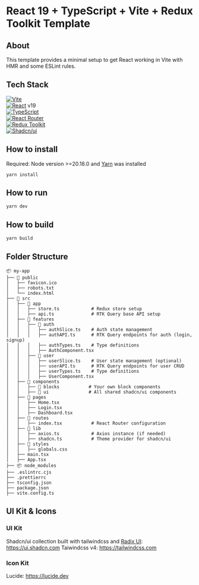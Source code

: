 # React 19 + TypeScript + Vite + Redux Toolkit Template

## About
This template provides a minimal setup to get React working in Vite with HMR and some ESLint rules.

## Tech Stack

[![Vite][shields-vite-domain]](https://vitejs.dev/) </br>
[![React][shields-react-domain]](https://react.dev/) v19 </br>
[![TypeScript][shields-typescript-domain]](https://www.typescriptlang.org/) </br>
[![React Router][shields-react-router-domain]](https://reactrouter.com/) </br>
[![Redux Toolkit][shields-redux-domain]](https://redux-toolkit.js.org/) </br>
[![Shadcn/ui][shields-shadcn-domain]](https://ui.shadcn.com/) </br>

## How to install

Required: Node version >=20.18.0 and [Yarn](https://yarnpkg.com/) was installed


```
yarn install
```

## How to run

```
yarn dev
```

## How to build

```
yarn build
```

## Folder Structure

```
📦 my-app
├── 📂 public
│   ├── favicon.ico
│   ├── robots.txt
│   └── index.html
├── 📂 src
│   ├── 📂 app
│   │   ├── store.ts            # Redux store setup
│   │   ├── api.ts              # RTK Query base API setup
│   ├── 📂 features
│   │   ├── 📂 auth
│   │   │   ├── authSlice.ts    # Auth state management
│   │   │   ├── authAPI.ts      # RTK Query endpoints for auth (login, signup)
│   │   │   ├── authTypes.ts    # Type definitions
│   │   │   ├── AuthComponent.tsx
│   │   ├── 📂 user
│   │   │   ├── userSlice.ts    # User state management (optional)
│   │   │   ├── userAPI.ts      # RTK Query endpoints for user CRUD
│   │   │   ├── userTypes.ts    # Type definitions
│   │   │   ├── UserComponent.tsx
│   ├── 📂 components
│   │   ├── 📂 blocks           # Your own block components  
│   │   ├── 📂 ui               # All shared shadcn/ui components
│   ├── 📂 pages
│   │   ├── Home.tsx
│   │   ├── Login.tsx
│   │   ├── Dashboard.tsx
│   ├── 📂 routes
│   │   ├── index.tsx           # React Router configuration
│   ├── 📂 lib
│   │   ├── axios.ts            # Axios instance (if needed)
│   │   ├── shadcn.ts           # Theme provider for shadcn/ui
│   ├── 📂 styles
│   │   ├── globals.css
│   ├── main.tsx
│   ├── App.tsx
├── 📦 node_modules
├── .eslintrc.cjs
├── .prettierrc
├── tsconfig.json
├── package.json
├── vite.config.ts

```

## UI Kit & Icons

### UI Kit

Shadcn/ui collection built with tailwindcss and [Radix UI](https://www.radix-ui.com/): https://ui.shadcn.com
Taiwindcss v4: https://tailwindcss.com

### Icon Kit

Lucide: https://lucide.dev


[shields-react-router-domain]: https://img.shields.io/badge/React_Router-CA4245?style=for-the-badge&logo=react-router&logoColor=white
[shields-typescript-domain]: https://img.shields.io/badge/typescript-%23007ACC.svg?style=for-the-badge&logo=typescript&logoColor=white
[shields-vite-domain]: https://img.shields.io/badge/vite-%23646CFF.svg?style=for-the-badge&logo=vite&logoColor=white
[shields-react-domain]: https://img.shields.io/badge/react-%2320232a.svg?style=for-the-badge&logo=react&logoColor=%2361DAFB
[shields-redux-domain]: https://img.shields.io/badge/redux_toolkit-%2320232a.svg?style=for-the-badge&logo=redux&logoColor=%764abc
[shields-shadcn-domain]: https://img.shields.io/badge/Shadcn_ui-CA4245?style=for-the-badge&logo=shadcnui&logoColor=white
